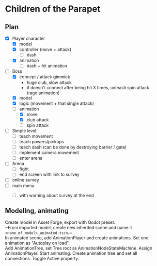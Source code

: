 # Children of the Parapet

## Plan

- [x] Player character
	- [x] model
	- [x] controller (move + attack)
		- [ ] dash
	- [x] animation
		- [ ] dash + hit animation
- [ ] Boss
	- [x] concept / attack gimmick
		- huge club, slow attack
		- if doesn't connect after being hit X times, unleash spin attack (rage animation)
	- [x] model
	- [x] logic (movement + that single attack)
	- [ ] animation
		- [x] move
		- [x] club attack
		- [ ] spin attack
- [ ] Simple level
	- [ ] teach movement
	- [ ] teach powers/pickups
	- [ ] teach dash (can be done by destroying barrier / gate)
	- [ ] implement camera movement
	- [ ] enter arena
- [ ] Arena
	- [ ] fight
	- [ ] end screen with link to survey
- [ ] online survey
- [ ] main menu
	- [ ] with warning about survey at the end


## Modeling, animating

Create model in Asset Forge, export with Godot preset.  
~From imported model, create new inherited scene and name it `<name_of_model>_animated.tscn`.~  
In animated scene, add AnimationPlayer and create animations. Set one animation as "Autoplay on load".  
Add AnimationTree, set Tree root as AnimationNodeStateMachine. Assign AnimationPlayer.
Start animating. Create animation tree and set all connections.
Toggle Active property.
